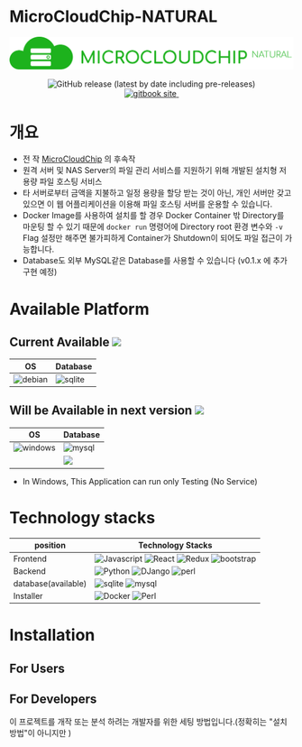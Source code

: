 # MicroCloudChip-NATURAL

![](readme-asset/title.png)
<center>
<img alt="GitHub release (latest by date including pre-releases)" src="https://img.shields.io/github/v/release/SweetCase-Cobalto/MicroCloudChip-NATURAL?include_prereleases&style=for-the-badge">
</center>
<center>
<a href="https://seokbong60.gitbook.io/microcloudchip-natural/">
<img alt="gitbook site" src="https://img.shields.io/badge/GitBook-7B36ED?style=for-the-badge&logo=gitbook&logoColor=white">
</a>
<a href="https://hub.docker.com/repository/docker/recomadock/microcloudchip-natural">
<img alt="" src="https://img.shields.io/badge/Docker Hub-2CA5E0?style=for-the-badge&logo=docker&logoColor=white">
</a>
</center>



# 개요
* 전 작 [MicroCloudChip](https://github.com/SweetCase-Cobalto/MicroCloudChip) 의 후속작
* 원격 서버 및  NAS Server의 파일 관리 서비스를 지원하기 위해 개발된 설치형 저용량 파일 호스팅 서비스
* 타 서버로부터 금액을 지불하고 일정 용량을 할당 받는 것이 아닌, 개인 서버만 갖고 있으면 이 웹 어플리케이션을 이용해 파일 호스팅 서버를 운용할 수 있습니다.
* Docker Image를 사용하여 설치를 할 경우 Docker Container 밖 Directory를 마운팅 할 수 있기 때문에 ```docker run``` 명령어에 Directory root 환경 변수와 ```-v``` Flag 설정만 해주면 불가피하게 Container가 Shutdown이 되어도 파일 접근이 가능합니다.
* Database도 외부 MySQL같은 Database를 사용할 수 있습니다 (v0.1.x 에 추가 구현 예정)

# Available Platform
## Current Available ![](https://img.shields.io/badge/version-0.0.x-blue?style=flat-square)
|OS|Database|
|---|---|
|![debian](https://img.shields.io/badge/Debian-A81D33?style=for-the-badge&logo=debian&logoColor=white)|![sqlite](https://img.shields.io/badge/SQLite-07405E?style=for-the-badge&logo=sqlite&logoColor=white)|
## Will be Available in next version ![](https://img.shields.io/badge/version-0.1.x-brightgreen?style=flat-square)
|OS|Database|
|---|---|
|![windows](https://img.shields.io/badge/Windows-0078D6?style=for-the-badge&logo=windows&logoColor=white)|![mysql](https://img.shields.io/badge/MySQL-00000F?style=for-the-badge&logo=mysql&logoColor=white)|
||![](https://img.shields.io/badge/MariaDB-003545?style=for-the-badge&logo=mariadb&logoColor=whit)|
* In Windows, This Application can run only Testing (No Service)

# Technology stacks
|position|Technology Stacks|
|---|---|
|Frontend|![Javascript](https://img.shields.io/badge/JavaScript(Node)-14.x-323330?style=flat-square&logo=javascript&logoColor=F7DF1E&color=yellow) ![React](https://img.shields.io/badge/React-17.x-20232A?style=flat-square&logo=react&logoColor=61DAFB) ![Redux](https://img.shields.io/badge/Redux-593D88?style=flat-square&logo=redux&logoColor=white) ![bootstrap](https://img.shields.io/badge/Bootstrap-5.x-563D7C?style=flat-square&logo=bootstrap&logoColor=white)|
|Backend|![Python](https://img.shields.io/badge/Python-3.9.x-3776AB?style=flat-square&logo=python&logoColor=white) ![DJango](https://img.shields.io/badge/Django-3.2.x-092E20?style=flat-square&logo=django&logoColor=green) ![perl](https://img.shields.io/badge/Perl-5.x-39457E?style=flat-square&logo=perl&logoColor=white)|
|database(available)|![sqlite](https://img.shields.io/badge/SQLite-07405E?style=flat-square&logo=sqlite&logoColor=white) ![mysql](https://img.shields.io/badge/MySQL-00000F?style=flat-square&logo=mysql&logoColor=white) |
|Installer|![Docker](https://img.shields.io/badge/Docker-2CA5E0?style=flat-square&logo=docker&logoColor=white) ![Perl](https://img.shields.io/badge/Perl-39457E?style=flat-square&logo=perl&logoColor=white)|

# Installation
## For Users
## For Developers
이 프로젝트를 개작 또는 분석 하려는 개발자를 위한 세팅 방법입니다.(정확히는 "설치 방법"이 아니지만 )